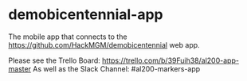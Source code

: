 # demobicentennial-app
The mobile app that connects to the https://github.com/HackMGM/demobicentennial web app.

Please see the Trello Board: https://trello.com/b/39Fuih38/al200-app-master
As well as the Slack Channel: #al200-markers-app
